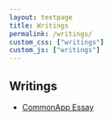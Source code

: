 ```yaml
---
layout: textpage
title: Writings
permalink: /writings/
custom_css: ["writings"]
custom_js: ["writings"]
---
```


<main class="writings-main">
  
  <section class="writings-content">
    <h1 class="writings-heading">Writings</h1>
    <ul class="writings-list">
      <li><a href="https://isamuthung.com/writings/commonapp">CommonApp Essay</a></li>
    </ul>
  </section>
</main>
